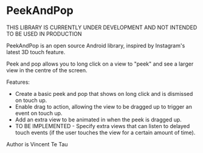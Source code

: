 # PeekAndPop

THIS LIBRARY IS CURRENTLY UNDER DEVELOPMENT AND NOT INTENDED TO BE USED IN PRODUCTION

PeekAndPop is an open source Android library, inspired by Instagram's latest 3D touch feature.

Peek and pop allows you to long click on a view to "peek" and see a larger view in the centre of the screen.

Features:
- Create a basic peek and pop that shows on long click and is dismissed on touch up.
- Enable drag to action, allowing the view to be dragged up to trigger an event on touch up.
- Add an extra view to be animated in when the peek is dragged up.
- TO BE IMPLEMENTED - Specify extra views that can listen to delayed touch events (if the user touches
the view for a certain amount of time).




Author is Vincent Te Tau
